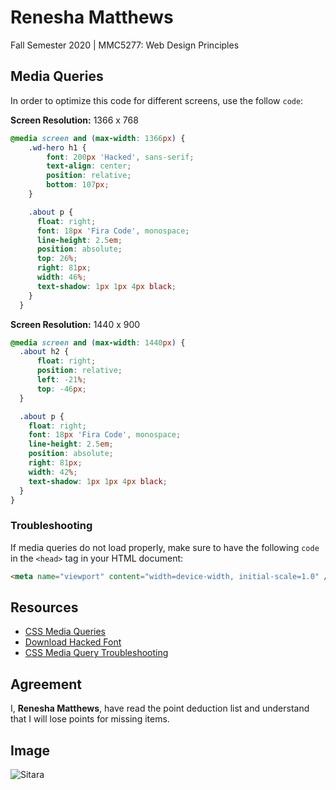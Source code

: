 # Renesha Matthews
Fall Semester 2020 | MMC5277: Web Design Principles

## Media Queries
In order to optimize this code for different screens, use the follow `code`:

**Screen Resolution:** 1366 x 768
``` css
@media screen and (max-width: 1366px) {
    .wd-hero h1 {
        font: 200px 'Hacked', sans-serif;
        text-align: center;
        position: relative;
        bottom: 107px;
    }

    .about p {
      float: right;
      font: 18px 'Fira Code', monospace;
      line-height: 2.5em;
      position: absolute;
      top: 26%;
      right: 81px;
      width: 46%;
      text-shadow: 1px 1px 4px black;
    }
  }
```

**Screen Resolution:** 1440 x 900
``` css
@media screen and (max-width: 1440px) {
  .about h2 {
      float: right;
      position: relative;
      left: -21%;
      top: -46px;
  }

  .about p {
    float: right;
    font: 18px 'Fira Code', monospace;
    line-height: 2.5em;
    position: absolute;
    right: 81px;
    width: 42%;
    text-shadow: 1px 1px 4px black;
  }
}
```

### Troubleshooting
If media queries do not load properly, make sure to have the following `code` in the `<head>` tag in your HTML document:
```html
<meta name="viewport" content="width=device-width, initial-scale=1.0" />
```

## Resources
* [CSS Media Queries](https://www.w3schools.com/cssref/css3_pr_mediaquery.asp)
* [Download Hacked Font](https://watchdogsfont.com/)
* [CSS Media Query Troubleshooting](https://stackoverflow.com/questions/18207076/css-media-query-wont-work/18207189)


## Agreement
I, **Renesha Matthews**, have read the point deduction list and understand that I will lose points for missing items.

## Image
![Sitara](https://static.wikia.nocookie.net/watchdogscombined/images/a/a1/Sitara_render.jpg/revision/latest?cb=20161127225553)
